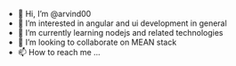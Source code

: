 - 👋 Hi, I’m @arvind00
- 👀 I’m interested in angular and ui development in general
- 🌱 I’m currently learning nodejs and related technologies
- 💞️ I’m looking to collaborate on MEAN stack
- 📫 How to reach me ...

<!---
arvind00/arvind00 is a ✨ special ✨ repository because its `README.md` (this file) appears on your GitHub profile.
You can click the Preview link to take a look at your changes.
--->
